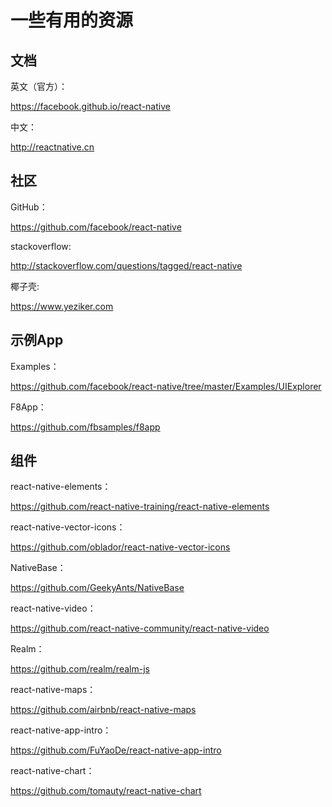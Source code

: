 # 一些有用的资源

## 文档

英文（官方）：

https://facebook.github.io/react-native

中文：

http://reactnative.cn

## 社区

GitHub：

https://github.com/facebook/react-native

stackoverflow:

http://stackoverflow.com/questions/tagged/react-native

椰子壳:

https://www.yeziker.com

## 示例App

Examples：

https://github.com/facebook/react-native/tree/master/Examples/UIExplorer

F8App：

https://github.com/fbsamples/f8app

## 组件

react-native-elements：

https://github.com/react-native-training/react-native-elements

react-native-vector-icons：

https://github.com/oblador/react-native-vector-icons

NativeBase：

https://github.com/GeekyAnts/NativeBase

react-native-video：

https://github.com/react-native-community/react-native-video

Realm：

https://github.com/realm/realm-js

react-native-maps：

https://github.com/airbnb/react-native-maps

react-native-app-intro：

https://github.com/FuYaoDe/react-native-app-intro

react-native-chart：

https://github.com/tomauty/react-native-chart


